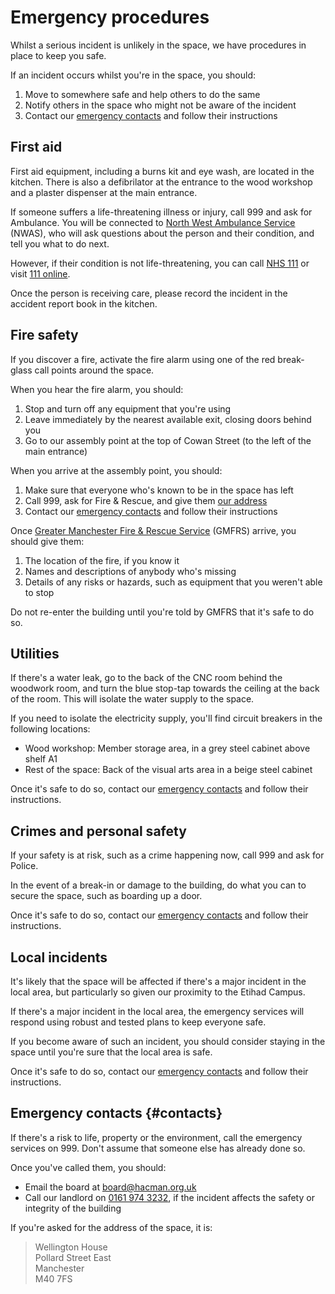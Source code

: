 # Emergency procedures

Whilst a serious incident is unlikely in the space, we have procedures in place to keep you safe.

If an incident occurs whilst you're in the space, you should:

1. Move to somewhere safe and help others to do the same
2. Notify others in the space who might not be aware of the incident
3. Contact our [emergency contacts](#contacts) and follow their instructions

## First aid

First aid equipment, including a burns kit and eye wash, are located in the kitchen. There is also a defibrilator at the entrance to the wood workshop and a plaster dispenser at the main entrance.

If someone suffers a life-threatening illness or injury, call 999 and ask for Ambulance. You will be connected to [North West Ambulance Service](https://www.nwas.nhs.uk) (NWAS), who will ask questions about the person and their condition, and tell you what to do next.

However, if their condition is not life-threatening, you can call [NHS 111](tel:+44111) or visit [111 online](111.nhs.uk).

Once the person is receiving care, please record the incident in the accident report book in the kitchen.

## Fire safety

If you discover a fire, activate the fire alarm using one of the red break-glass call points around the space.

When you hear the fire alarm, you should:

1. Stop and turn off any equipment that you're using
2. Leave immediately by the nearest available exit, closing doors behind you
3. Go to our assembly point at the top of Cowan Street (to the left of the main entrance)

When you arrive at the assembly point, you should:

1. Make sure that everyone who's known to be in the space has left
2. Call 999, ask for Fire & Rescue, and give them [our address](#contacts)
3. Contact our [emergency contacts](#contacts) and follow their instructions

Once [Greater Manchester Fire & Rescue Service](https://www.manchesterfire.gov.uk) (GMFRS) arrive, you should give them:

1. The location of the fire, if you know it
2. Names and descriptions of anybody who's missing
3. Details of any risks or hazards, such as equipment that you weren't able to stop

Do not re-enter the building until you're told by GMFRS that it's safe to do so.

## Utilities

If there's a water leak, go to the back of the CNC room behind the woodwork room, and turn the blue stop-tap towards the ceiling at the back of the room. This will isolate the water supply to the space.

If you need to isolate the electricity supply, you'll find circuit breakers in the following locations:

- Wood workshop: Member storage area, in a grey steel cabinet above shelf A1
- Rest of the space: Back of the visual arts area in a beige steel cabinet

Once it's safe to do so, contact our [emergency contacts](#contacts) and follow their instructions.

## Crimes and personal safety

If your safety is at risk, such as a crime happening now, call 999 and ask for Police.

In the event of a break-in or damage to the building, do what you can to secure the space, such as boarding up a door.

Once it's safe to do so, contact our [emergency contacts](#contacts) and follow their instructions.

## Local incidents

It's likely that the space will be affected if there's a major incident in the local area, but particularly so given our proximity to the Etihad Campus.

If there's a major incident in the local area, the emergency services will respond using robust and tested plans to keep everyone safe.

If you become aware of such an incident, you should consider staying in the space until you're sure that the local area is safe.

Once it's safe to do so, contact our [emergency contacts](#contacts) and follow their instructions.

## Emergency contacts {#contacts}

If there's a risk to life, property or the environment, call the emergency services on 999. Don't assume that someone else has already done so.

Once you've called them, you should:

- Email the board at [board@hacman.org.uk](mailto:board@hacman.org.uk)
- Call our landlord on [0161 974 3232](tel:+441619743232), if the incident affects the safety or integrity of the building

If you're asked for the address of the space, it is:

> Wellington House  
> Pollard Street East  
> Manchester  
> M40 7FS
